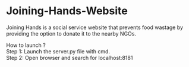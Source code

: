 # Joining-Hands-Website
Joining Hands is a social service website that prevents food wastage by providing the option to donate it to the nearby NGOs.  
  
How to launch ?  
Step 1: Launch the server.py file with cmd.  
Step 2: Open browser and search for localhost:8181

